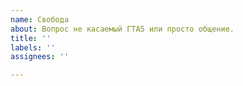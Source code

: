 ```yaml
---
name: Свобода
about: Вопрос не касаемый ГТА5 или просто общение.
title: ''
labels: ''
assignees: ''

---
```


<!--

НЕ ИСПОЛЬЗУЙТЕ ЭТОТ ВАРИАНТ ЕСЛИ ВАМ НУЖНА ПОМОЩЬ ОТ АДМИНИСТРАЦИИ!

Я СЕРЬЕЗНО, ДАЖЕ НЕ ПЫТАЙТЕСЬ!

-->
